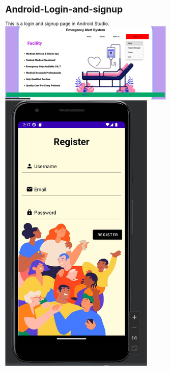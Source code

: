 # Android-Login-and-signup
This is a login and signup page in Android Studio.
<img src="https://github.com/Ayushkhodankar/Bed-Booking-System/blob/main/Images/ealert.png" alt="result"></img>
<img src="https://github.com/RajlaxmiMeshram/Android-Login-and-signup/blob/main/img/signup.png" alt="signup"></img>
